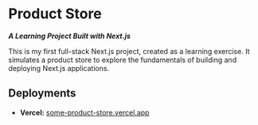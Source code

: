 # Product Store

**_A Learning Project Built with Next.js_**

This is my first full-stack Next.js project, created as a learning exercise. It simulates a product store to explore the fundamentals of building and deploying Next.js applications.

## Deployments

<!-- -  **Netlify:** [some-product-store.netlify.app](https://some-product-store.netlify.app/) -->

-  **Vercel:** [some-product-store.vercel.app](https://some-product-store.vercel.app/)
